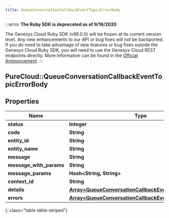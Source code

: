 ```yaml
---
title: QueueConversationCallbackEventTopicErrorBody
---
```


:::error
**The Ruby SDK is deprecated as of 9/16/2020**

The Genesys Cloud Ruby SDK (v96.0.0) will be frozen at its current version level. Any new enhancements to our API or bug fixes will not be backported. If you do need to take advantage of new features or bug fixes outside the Genesys Cloud Ruby SDK, you will need to use the Genesys Cloud REST endpoints directly. More information can be found in the [Official Announcement](https://developer.mypurecloud.com/forum/t/announcement-genesys-cloud-ruby-sdk-end-of-life/8850).
:::


## PureCloud::QueueConversationCallbackEventTopicErrorBody

## Properties

|Name | Type | Description | Notes|
|------------ | ------------- | ------------- | -------------|
| **status** | **Integer** |  | [optional] |
| **code** | **String** |  | [optional] |
| **entity_id** | **String** |  | [optional] |
| **entity_name** | **String** |  | [optional] |
| **message** | **String** |  | [optional] |
| **message_with_params** | **String** |  | [optional] |
| **message_params** | **Hash&lt;String, String&gt;** |  | [optional] |
| **context_id** | **String** |  | [optional] |
| **details** | [**Array&lt;QueueConversationCallbackEventTopicDetail&gt;**](QueueConversationCallbackEventTopicDetail.html) |  | [optional] |
| **errors** | [**Array&lt;QueueConversationCallbackEventTopicErrorBody&gt;**](QueueConversationCallbackEventTopicErrorBody.html) |  | [optional] |
{: class="table table-striped"}


